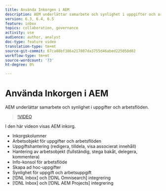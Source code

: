 ```yaml
---
title: Använda Inkorgen i AEM
description: AEM underlättar samarbete och synlighet i uppgifter och arbetsflöden.
version: 6.3, 6.4, 6.5
feature: inbox
topics: collaboration, governance
activity: use
audience: author, analyst
doc-type: feature video
translation-type: tm+mt
source-git-commit: 67ca08bf386a217807da3755d46abed225050d02
workflow-type: tm+mt
source-wordcount: '73'
ht-degree: 0%

---
```



# Använda Inkorgen i AEM

AEM underlättar samarbete och synlighet i uppgifter och arbetsflöden.

>[!VIDEO](https://video.tv.adobe.com/v/16827/?quality=12&learn=on)

I den här videon visas AEM inkorg.

* Inkorgskolumner
* Arbetsobjekt för uppgifter och arbetsflöden
* Uppgiftshantering (redigera, tilldela, visa associerat innehåll)
* Hantering av arbetsobjekt (fullständig, stega bakåt, delegera, kommentera)
* Info-konsol för arbetsflöde
* Skapa ad hoc-uppgifter
* Synlighet för uppgift och arbetsuppgift
* [!DNL Inbox] och [!DNL Omnisearch] integrering
* [!DNL Inbox] och [!DNL AEM Projects] integrering
